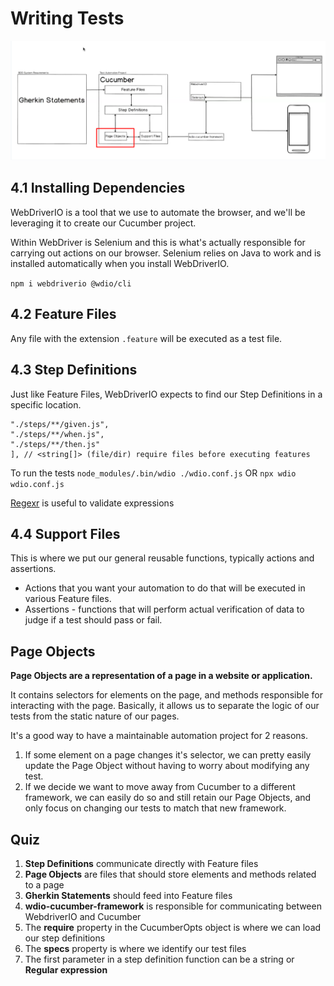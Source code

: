 # Writing Tests
![Screenshot 2025-04-23 113120.png](assets/Screenshot%202025-04-23%20113120.png)
## 4.1 Installing Dependencies

WebDriverIO is a tool that we use to automate the browser, and we'll be leveraging it to create our Cucumber project.

Within WebDriver is Selenium and this is what's actually responsible for carrying out actions on our browser. Selenium relies on Java to work and is installed automatically when you install WebDriverIO.

`npm i webdriverio @wdio/cli`

## 4.2 Feature Files

Any file with the extension `.feature` will be executed as a test file.

## 4.3 Step Definitions
Just like Feature Files, WebDriverIO expects to find our Step Definitions in a specific location.

````require: [
"./steps/**/given.js",
"./steps/**/when.js",
"./steps/**/then.js"
], // <string[]> (file/dir) require files before executing features
````

To run the tests
`node_modules/.bin/wdio ./wdio.conf.js` OR  `npx wdio wdio.conf.js`

[Regexr](https://regexr.com/) is useful to validate expressions

## 4.4 Support Files
This is where we put our general reusable functions, typically actions and assertions.
* Actions that you want your automation to do that will be executed in various Feature files.
* Assertions - functions that will perform actual verification of data to judge if a test should pass or fail.

## Page Objects
**Page Objects are a representation of a page in a website or application.**

It contains selectors for elements on the page, and methods responsible for interacting with the page. Basically, it allows us to separate the logic of our tests from the static nature of our pages.

It's a good way to have a maintainable automation project for 2 reasons.
1. If some element on a page changes it's selector, we can pretty easily update the Page Object without having to worry about modifying any test.
2. If we decide we want to move away from Cucumber to a different framework, we can easily do so and still retain our Page Objects, and only focus on changing our tests to match that new framework.

## Quiz
1. **Step Definitions** communicate directly with Feature files
2. **Page Objects** are files that should store elements and methods related to a page
3. **Gherkin Statements** should feed into Feature files
4. **wdio-cucumber-framework** is responsible for communicating between WebdriverIO and Cucumber
5. The **require** property in the CucumberOpts object is where we can load our step definitions
6. The **specs** property is where we identify our test files
7. The first parameter in a step definition function can be a string or **Regular expression**